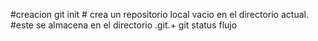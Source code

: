 #creacion
git init # crea un repositorio local vacio en el directorio actual.
#este se almacena en el directorio .git.+
git status
flujo
